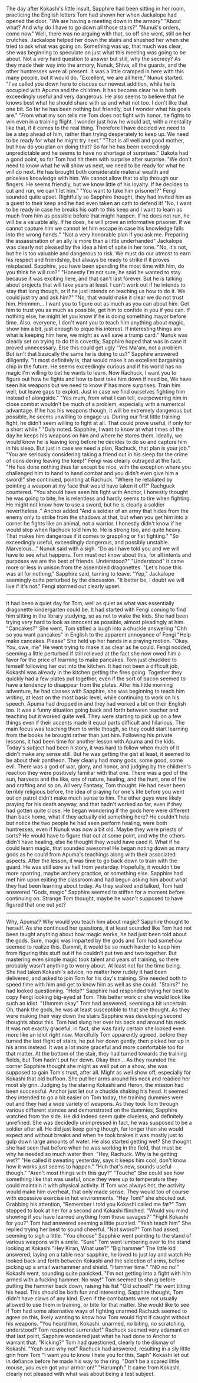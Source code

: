 
The day after Kokashi's little insult, Sapphire had been sitting in her room, practicing the English letters Tom had shown her when Jackalope had opened the door.
"We are having a meeting down in the armory"
"About what? And why do I have to go down all those stairs?"
"Nunuk's orders, come now" Well, there was no arguing with that, so off she went,  still on her crutches.
Jackalope helped her down the stairs and shushed her when she tried to ask what was going on. Something was up, that much was clear, she was beginning to speculate on just what this meeting was going to be about. Not a very hard question to answer but still, why the secrecy?
As they made their way into the armory, Nunuk, Shiva, all the guards, and the other huntresses were all present. It was a little cramped in here with this many people, but it would do.
"Excellent, we are all here," Nunuk started. "I've called you down here to discuss our newest addition, while he is occupied with Apuma and the children. It has become clear he is both exceedingly useful and very dangerous. He also seems to believe that he knows best what he should share with us and what not too. I don't like that one bit. So far he has been nothing but friendly, but I wonder what his goals are."
"From what my son tells me Tom does not fight with honor, he fights to win even in a training flight. I wonder just how he would act, with a mentality like that, if it comes to the real thing. Therefore I have decided we need to be a step ahead of him, rather than trying desperately to keep up. We need to be ready for what he might try next."
"That is all well and good mother, but how do you plan on doing that? So far he has been exceedingly unpredictable and he seems to have no shortage of surprises." Dakota had a good point, so far Tom had hit them with surprise after surprise.
"We don't need to know what he will show us next, we need to be ready for what he will do next. He has brought both considerable material wealth and priceless knowledge with him. We cannot allow that to slip through our fingers. He seems friendly, but we know little of his loyalty. If he decides to cut and run, we can't let him."
"You want to take him prisoner!?" Fengi sounded quite upset. Rightfully so Sapphire thought, they had invited him as a guest to their keep and he had even taken an oath to defend it!
"No, I want to be ready in case he breaks his oath to this keep and I want to learn as much from him as possible before that might happen. If he does not run, he will be a valuable ally. If he does, he will prove an informative prisoner. If we cannot capture him we cannot let him escape in case his knowledge falls into the wrong hands."
"Not a very honorable plan if you ask me. Preparing the assassination of an ally is more than a little underhanded" Jackalope was clearly not pleased by the idea a hint of spite in her tone.
"No, it's not, but he is too valuable and dangerous to risk. We must do our utmost to earn his respect and friendship, but always be ready to strike if it proves misplaced. Sapphire, you have been spending the most time with him, do you think he will run?"
"Honestly I'm not sure, he said he wanted to stay because it was exciting here, and that can't last forever. But he is talking about projects that will take years at least. I can't work out if he intends to stay that long though, or if he just intends on teaching us how to do it. We could just try and ask him?"
"No, that would make it clear we do not trust him. Hmmmm… I want you to figure out as much as you can about him. Get him to trust you as much as possible, get him to confide in you if you can. If nothing else, he might let you know if he is doing something mayor before time. Also, everyone, I don't want you to teach him anything about magic, show him a bit, just enough to pique his interest. If interesting things are what is keeping him here, we might as well save a trump card." Nunuk was clearly set on trying to do this covertly, Sapphire hoped that was in case it proved unnecessary. Else this could get ugly
"Yes Ma'am, not a problem. But isn't that basically the same he is doing to us?" Sapphire answered diligently.
"It most definitely is, that would make it an excellent bargaining chip in the future. He seems exceedingly curious and if his world has no magic I'm willing to bet he wants to learn. Now Rachuck, I want you to figure out how he fights and how to best take him down if need be, We have seen his weapons but we need to know if has more surprises. Train him well, but leave gaps to exploit. Just in case we find ourselves fighting him instead of alongside."
"Yes mum, from what I can tell, overpowering him in close combat wouldn't be much of a problem, especially with a numerical advantage. If he has his weapons though, it will be extremely dangerous but possible, he seems unwilling to engage us. During our first little training fight, he didn't seem willing to fight at all. That could prove useful, if only for a short while."
"Duly noted. Sapphire, I want to know at what times of the day he keeps his weapons on him and where he stores them. Ideally, we would know he is leaving long before he decides to do so and capture him in his sleep. But just in case we need a plan, Rachuck, that plan is your job."
"You are seriously considering taking a friend out in his sleep for the crime of considering leaving the keep!" Fengi was clearly outraged at the fact. "He has done nothing thus far except be nice, with the exception where you challenged him to hand to hand combat and you didn't even give him a sword!" she continued, pointing at Rachuck.
"Where he retaliated by pointing a weapon at my face that would have taken it off!" Rachguck countered. "You should have seen his fight with Anchor, I honestly thought he was going to bite, he is relentless and hardly seems to tire when fighting. He might not know how to use a sword, but he is clearly a soldier nevertheless ."
Anchor added "And a soldier of an army that hides from the enemy only to strike from the shadows at that, but when you get him into a corner he fights like an animal, not a warrior. I honestly didn't know if he would stop when Rachuck told him to. He is strong too, and quite heavy. That makes him dangerous if it comes to grappling or fist fighting."
"So exceedingly useful, exceedingly dangerous, and possibly unstable. Marvelous..." Nunuk said with a sigh. "Do as I have told you and we will have to see what happens. Tom must not know about this, for all intents and purposes we are the best of friends. Understood?"
"Understood" it came more or less in unison from the assembled dragonettes.
"Let's hope this was all for nothing," Sapphire said, turning to leave.
"Yep," Jackalope seemingly quite perturbed by the discussion.
"It better be, I doubt we will live if it's not." Fengi stormed out clearly upset.
***
It had been a quiet day for Tom, well as quiet as what was essentially dragonette kindergarten could be. It had started with Fengi coming to find him sitting in the library studying, so as not to wake the kids. She had been trying very hard to look as innocent as possible, almost pleadingly at him.
"Cancakes?" She went, Tom stifled a laugh into a chuckle answering
"Ohh so you want pancakes" in English to the apparent annoyance of Fengi
"Help make cancakes. Please" She held up her hands in a praying motion.
"Okay. You, owe, me" He went trying to make it as clear as he could. Fengi nodded, seeming a little perturbed if still relieved at the fact she now owed him a favor for the price of learning to make pancakes. Tom just chuckled to himself following her out into the kitchen.
It had not been a difficult job, Kokashi was already in the kitchen getting the fires going. Together they quickly had a few plates put together, even if the sort of bacon seemed to have a tendency to disappear from the plates.
After his little morning adventure, he had classes with Sapphire, she was beginning to teach him writing, at least on the most basic level, while continuing to work on his speech. Apuma had dropped in and they had worked a bit on their English too. It was a funny situation going back and forth between teacher and teaching but it worked quite well. They were starting to pick up on a few things even if their accents made it equal parts difficult and hilarious. The main focus was teaching them to write though, so they could start learning from the books he brought rather than just him.
Following his private lessons, it had been time for another lesson with Apuma and the kids. Today's subject had been history, it was hard to follow when much of it didn't make any sense still. But he was getting the gist at least, it seemed to be about their pantheon. They clearly had many gods, some good, some evil.
There was a god of war, glory, and honor, and judging by the children's reaction they were positively familiar with that one. There was a god of the sun, harvests and the like, one of nature, healing, and the hunt, one of fire and crafting and so on. All very Fantasy, Tom thought. He had never been terribly religious before, the idea of praying for one's life before you went out on patrol didn't make much sense to him. The other guys were likely praying for his death anyway, and that hadn't worked so far, even if they had gotten quite close.
He began wondering if the gods here were different than back home, what if they actually did something here? He couldn't help but notice the two people he had seen perform healing, were both huntresses, even if Nunuk was now a bit old. Maybe they were priests of sorts? He would have to figure that out at some point, and why the others didn't have healing, else he thought they would have used it. What if he could learn magic, that sounded awesome! He began noting down as many gods as he could from Apuma's teachings along with their associated aspects.
After the lesson, it was time to go back down to train with the guard. He was still sore as hell from yesterday. Hopefully, it wouldn't be more sparring, maybe archery practice, or something else. Sapphire had met him upon exiting the classroom and had begun asking him about what they had been learning about today. As they walked and talked, Tom had answered "Gods, magic" Sapphire seemed to stiffen for a moment before continuing on. Strange Tom thought, maybe he wasn't supposed to have figured that one out yet?
***
Why, Apuma!? Why would you teach him about magic? Sapphire thought to herself. As she continued her questions, it at least sounded like Tom had not been taught anything about how magic works, he had just been told about the gods. Sure, magic was imparted by the gods and Tom had somehow seemed to realize this. Dammit, it would be so much harder to keep him from figuring this stuff out if he couldn't put two and two together. But mastering even simple magic took talent and years of training, so there probably wasn't anything to worry about. At least not for the time being.
She had taken Kokashi's advice, no matter how rudely it had been delivered, and asked to join Tom for his day's training. She needed both to speed time with him and get to know him as well as she could.
"Stairs?" he had looked questioning.
"Help?" Sapphire had responded trying her best to copy Fengi looking big-eyed at Tom. This better work or she would look like such an idiot.
"Uhmmm okay" Tom had answered, seeming a bit uncertain. Oh, thank the gods, he was at least susceptible to that she thought.
As they were making their way down the stairs Sapphire was developing second thoughts about this. Tom had slung her over his back and around his neck. It was not exactly graceful, in fact, she was fairly certain she looked even more like an idiot right now. Mercifully Tom apparently agreed, before they turned the last flight of stairs, he put her down gently, then picked her up in his arms instead. It was a lot more graceful and more comfortable too for that matter.
At the bottom of the stair, they had turned towards the training fields, but Tom hadn't put her down. Okay then… As they rounded the corner Sapphire thought she might as well put on a show, she was supposed to gain Tom's trust, after all. Might as well show off, especially for Kokashi that old buffoon. She put her arms around his neck and readied her most sly grin. Judging by the staring Kokashi and Heron, the mission had been successful. Anchor just let out a chuckle shaking his head.
It seemed they intended to go a bit easier on Tom today, the training dummies were out and they had a wide variety of weapons. As they took Tom through various different stances and demonstrated on the dummies, Sapphire watched from the side. He did indeed seem quite clueless, and definitely unrefined. She was decidedly unimpressed in fact, he was supposed to be a soldier after all. He did just keep going though, far longer than she would expect and without breaks and when he took brakes it was mostly just to gulp down large amounts of water. He also started getting wet? She thought she had seen that before when he was working in the field, that must be why he needed so much water then.
"Hey, Rachuck. Why is he getting wet?"
"He called it sweating yesterday, says it keeps him cool, don't know how it works just seems to happen."
"Huh that's new, sounds useful though."
"Aren't most things with this guy?"
"Touche"  She could see how something like that was useful, once they were up to temperature they could maintain it with physical activity. If Tom was always hot, the activity would make him overheat, that only made sense. They would too of course with excessive exercise in hot environments.
"Hey Tom!" she shouted out. Grabbing his attention, "Remember I told you Kokashi called me fat?"
Tom stopped to look at her for a second and Kokashi flinched.
"Would you mind showing if you have learned anything from these savages?"
"Fight Kokashi for you?" Tom had answered seeming a little puzzled.
"Yeah teach him" She replied trying her best to sound cheerful.
"Not sword?" Tom had asked, seeming to sigh a little.
"You choose" Sapphire went pointing to the stand of various weapons with a smile.
"Sure" Tom went lumbering over to the stand looking at Kokashi "Hey Kiran, What use?"
"Big hammer" The little kid answered, laying on a table near sapphire, he loved to just lay and watch
He looked back and forth between Kokashi and the selection of arms, before picking up a small warhammer and shield. "Hammer time."
"NO no no!" Kokashi went, sounding quite panicked. "I'm not getting into a fight with him armed with a fucking hammer. No way!"
Tom seemed to shrug before putting the hammer back down, raising his fist "Old school?" He went tilting his head. This should be both fun and interesting, Sapphire thought, Tom didn't have claws of any kind. Even if the combatants were not usually allowed to use them in training, or bite for that matter. She would like to see if Tom had some alternative ways of fighting unarmed Rachuck seemed to agree on this, likely wanting to know how Tom would fight if caught without his weapons.
"You heard him, Kokashi. unarmed, no biting, no scratching, understood? Tom respected surrender!" Rachuck seemed very adamant on that last point, Sapphire wondered just what he had done to Anchor to warrant that.
"Kicking?" Tom had questioned, clearly to the dismay of Kokashi.
"Yeah sure why not" Rachuck had answered, resulting in a sly little grin from Tom
"I want you to know I hate you for this, Saph" Kokashi let out in defiance before he made his way to the ring.
"Don't be a scared little mouse, you even got your armor on!"
"Harumph." It came from Kokashi, clearly not pleased with what was about being a test subject.